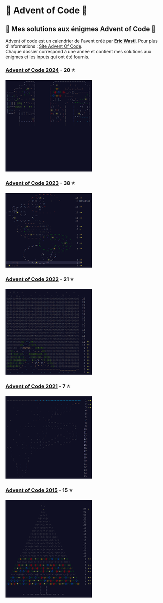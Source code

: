 # 🎅 Advent of Code 🎅
## 🎄 Mes solutions aux énigmes Advent of Code 🎄

Advent of code est un calendrier de l'avent créé par **[Eric Wastl](https://twitter.com/ericwastl)**. Pour plus d'informations : [Site Advent Of Code](https://adventofcode.com/).  
Chaque dossier correspond à une année et contient mes solutions aux énigmes et les inputs qui ont été fournis. 

### [Advent of Code 2024](https://github.com/TikSL/Advent-of-Code/tree/main/2024) - 20 ⭐
<a href="https://adventofcode.com/2024"><img src="screenshots/2024.png" width="55%"  /></a>

### [Advent of Code 2023](https://github.com/TikSL/Advent-of-Code/tree/main/2023) - 38 ⭐
<a href="https://adventofcode.com/2023"><img src="screenshots/2023.png" width="55%"  /></a>

### [Advent of Code 2022](https://github.com/TikSL/Advent-of-Code/tree/main/2022) - 21 ⭐
<a href="https://adventofcode.com/2022"><img src="screenshots/2022.png" width="55%"  /></a>

### [Advent of Code 2021](https://github.com/TikSL/Advent-of-Code/tree/main/2021) - 7 ⭐
<a href="https://adventofcode.com/2021"><img src="screenshots/2021.png" width="55%"  /></a>

### [Advent of Code 2015](https://github.com/TikSL/Advent-of-Code/tree/main/2015) - 15 ⭐
<a href="https://adventofcode.com/2015"><img src="screenshots/2015.png" width="55%"  /></a>
